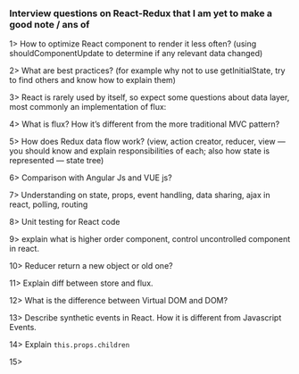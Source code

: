 ### Interview questions on React-Redux that I am yet to make a good note / ans of

1> How to optimize React component to render it less often? (using shouldComponentUpdate to determine if any relevant data changed)

2> What are best practices? (for example why not to use getInitialState, try to find others and know how to explain them)

3> React is rarely used by itself, so expect some questions about data layer, most commonly an implementation of flux:

4> What is flux? How it’s different from the more traditional MVC pattern?

5> How does Redux data flow work? (view, action creator, reducer, view — you should know and explain responsibilities of each; also how state is represented — state tree)

6> Comparison with Angular Js and VUE js?

7> Understanding on state, props, event handling, data sharing, ajax in react, polling, routing

8> Unit testing for React code

9> explain what is higher order component, control uncontrolled component in react.

10> Reducer return a new object or old one?

11> Explain diff between store and flux.

12> What is the difference between Virtual DOM and DOM?

13> Describe synthetic events in React. How it is different from Javascript Events.

14> Explain ``this.props.children``

15> 